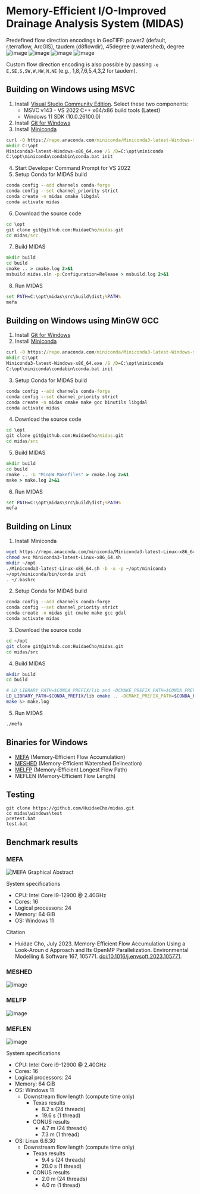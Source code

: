 # Memory-Efficient I/O-Improved Drainage Analysis System (MIDAS)

Predefined flow direction encodings in GeoTIFF: power2 (default, r.terraflow, ArcGIS), taudem (d8flowdir), 45degree (r.watershed), degree<br>
![image](https://github.com/user-attachments/assets/990f0530-fded-4ee5-bfbb-85056a50ca1c)
![image](https://github.com/user-attachments/assets/a02dfc15-a825-4210-82c4-4c9296dafadc)
![image](https://github.com/user-attachments/assets/64f5c65a-c7cc-4e06-a69f-6fccd6435426)
![image](https://github.com/user-attachments/assets/fafef436-a5f2-464a-89a8-9f50a877932c)

Custom flow direction encoding is also possible by passing `-e E,SE,S,SW,W,NW,N,NE` (e.g., 1,8,7,6,5,4,3,2 for taudem).

## Building on Windows using MSVC

1. Install [Visual Studio Community Edition](https://visualstudio.microsoft.com/vs/community/). Select these two components:
   * MSVC v143 - VS 2022 C++ x64/x86 build tools (Latest)
   * Windows 11 SDK (10.0.26100.0)
2. Install [Git for Windows](https://gitforwindows.org/)
3. Install [Miniconda](https://www.anaconda.com/download/success)
```cmd
curl -O https://repo.anaconda.com/miniconda/Miniconda3-latest-Windows-x86_64.exe
mkdir C:\opt
Miniconda3-latest-Windows-x86_64.exe /S /D=C:\opt\miniconda
C:\opt\miniconda\condabin\conda.bat init
```
4. Start Developer Command Prompt for VS 2022
5. Setup Conda for MIDAS build
```cmd
conda config --add channels conda-forge
conda config --set channel_priority strict
conda create -n midas cmake libgdal
conda activate midas
```
6. Download the source code
```cmd
cd \opt
git clone git@github.com:HuidaeCho/midas.git
cd midas/src
```
7. Build MIDAS
```cmd
mkdir build
cd build
cmake .. > cmake.log 2>&1
msbuild midas.sln -p:Configuration=Release > msbuild.log 2>&1
```
8. Run MIDAS
```cmd
set PATH=C:\opt\midas\src\build\dist;%PATH%
mefa
```

## Building on Windows using MinGW GCC

1. Install [Git for Windows](https://gitforwindows.org/)
2. Install [Miniconda](https://www.anaconda.com/download/success)
```cmd
curl -O https://repo.anaconda.com/miniconda/Miniconda3-latest-Windows-x86_64.exe
mkdir C:\opt
Miniconda3-latest-Windows-x86_64.exe /S /D=C:\opt\miniconda
C:\opt\miniconda\condabin\conda.bat init
```
3. Setup Conda for MIDAS build
```cmd
conda config --add channels conda-forge
conda config --set channel_priority strict
conda create -n midas cmake make gcc binutils libgdal
conda activate midas
```
4. Download the source code
```cmd
cd \opt
git clone git@github.com:HuidaeCho/midas.git
cd midas/src
```
5. Build MIDAS
```cmd
mkdir build
cd build
cmake .. -G "MinGW Makefiles" > cmake.log 2>&1
make > make.log 2>&1
```
6. Run MIDAS
```cmd
set PATH=C:\opt\midas\src\build\dist;%PATH%
mefa
```

## Building on Linux

1. Install Miniconda
```bash
wget https://repo.anaconda.com/miniconda/Miniconda3-latest-Linux-x86_64.sh
chmod a+x Miniconda3-latest-Linux-x86_64.sh
mkdir ~/opt
./Miniconda3-latest-Linux-x86_64.sh -b -u -p ~/opt/miniconda
~/opt/miniconda/bin/conda init
. ~/.bashrc
```
2. Setup Conda for MIDAS build
```bash
conda config --add channels conda-forge
conda config --set channel_priority strict
conda create -n midas git cmake make gcc gdal
conda activate midas
```
3. Download the source code
```bash
cd ~/opt
git clone git@github.com:HuidaeCho/midas.git
cd midas/src
```
4. Build MIDAS
```bash
mkdir build
cd build

# LD_LIBRARY_PATH=$CONDA_PREFIX/lib and -DCMAKE_PREFIX_PATH=$CONDA_PREFIX to avoid system libraries
LD_LIBRARY_PATH=$CONDA_PREFIX/lib cmake .. -DCMAKE_PREFIX_PATH=$CONDA_PREFIX &> cmake.log
make &> make.log
```
5. Run MIDAS
```bash
./mefa
```

## Binaries for Windows

* [MEFA](https://github.com/HuidaeCho/mefa) (Memory-Efficient Flow Accumulation)
* [MESHED](https://github.com/HuidaeCho/meshed) (Memory-Efficient Watershed Delineation)
* [MELFP](https://github.com/HuidaeCho/melfp) (Memory-Efficient Longest Flow Path)
* MEFLEN (Memory-Efficient Flow Length)

## Testing

```dos
git clone https://github.com/HuidaeCho/midas.git
cd midas\windows\test
pretest.bat
test.bat
```

## Benchmark results

### MEFA

![MEFA Graphical Abstract](https://idea.isnew.info/publications/Memory-efficient%20flow%20accumulation%20using%20a%20look-around%20approach%20and%20its%20OpenMP%20parallelization%20-%20Graphical%20abstract.png)

System specifications
* CPU: Intel Core i9-12900 @ 2.40GHz
* Cores: 16
* Logical processors: 24
* Memory: 64 GiB
* OS: Windows 11

Citation
* Huidae Cho, July 2023. Memory-Efficient Flow Accumulation Using a Look-Aroun d Approach and Its OpenMP Parallelization. Environmental Modelling & Software 167, 105771. [doi:10.1016/j.envsoft.2023.105771](https://doi.org/10.1016/j.envsoft.2023.105771).

### MESHED

![image](https://clawrim.isnew.info/wp-content/uploads/2024/07/meshed-flyer.png)

### MELFP

![image](https://github.com/HuidaeCho/midas/assets/7456117/0c1fdd15-b900-407c-b89b-503a6c0b2dc2)

### MEFLEN

![image](https://github.com/HuidaeCho/midas/assets/7456117/3a67d9ec-8649-4d24-97a7-b5d3dd5115c7)

System specifications
* CPU: Intel Core i9-12900 @ 2.40GHz
* Cores: 16
* Logical processors: 24
* Memory: 64 GiB
* OS: Windows 11
  * Downstream flow length (compute time only)
    * Texas results
      * 8.2 s (24 threads)
      * 19.6 s (1 thread)
    * CONUS results
      * 4.7 m (24 threads)
      * 7.3 m (1 thread)
* OS: Linux 6.6.30
  * Downstream flow length (compute time only)
    * Texas results
      * 9.4 s (24 threads)
      * 20.0 s (1 thread)
    * CONUS results
      * 2.0 m (24 threads)
      * 4.0 m (1 thread)
